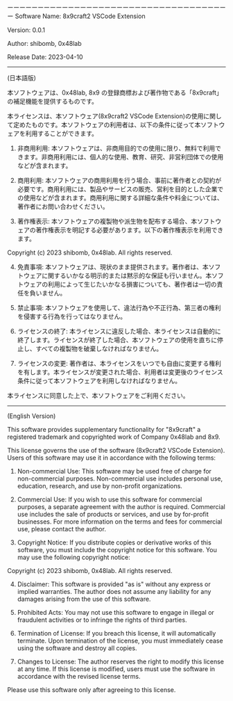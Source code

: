 ーーーーーーーーーーーーーーーーーーーーーーーーーーーーーーーーーーーーー
Software Name: 8x9craft2 VSCode Extension

Version: 0.0.1

Author: shibomb, 0x48lab

Release Date: 2023-04-10

---

(日本語版)

本ソフトウェアは、0x48lab, 8x9 の登録商標および著作物である「8x9craft」の補足機能を提供するものです。

本ライセンスは、本ソフトウェア(8x9craft2 VSCode Extension)の使用に関して定めたものです。本ソフトウェアの利用者は、以下の条件に従って本ソフトウェアを利用することができます。

1. 非商用利用:
   本ソフトウェアは、非商用目的での使用に限り、無料で利用できます。非商用利用には、個人的な使用、教育、研究、非営利団体での使用などが含まれます。

2. 商用利用:
   本ソフトウェアの商用利用を行う場合、事前に著作者との契約が必要です。商用利用には、製品やサービスの販売、営利を目的とした企業での使用などが含まれます。商用利用に関する詳細な条件や料金については、著作者にお問い合わせください。

3. 著作権表示:
   本ソフトウェアの複製物や派生物を配布する場合、本ソフトウェアの著作権表示を明記する必要があります。以下の著作権表示を利用できます。

Copyright (c) 2023 shibomb, 0x48lab. All rights reserved.

4. 免責事項:
   本ソフトウェアは、現状のまま提供されます。著作者は、本ソフトウェアに関するいかなる明示的または黙示的な保証も行いません。本ソフトウェアの利用によって生じたいかなる損害についても、著作者は一切の責任を負いません。

5. 禁止事項:
   本ソフトウェアを使用して、違法行為や不正行為、第三者の権利を侵害する行為を行ってはなりません。

6. ライセンスの終了:
   本ライセンスに違反した場合、本ライセンスは自動的に終了します。ライセンスが終了した場合、本ソフトウェアの使用を直ちに停止し、すべての複製物を破棄しなければなりません。

7. ライセンスの変更:
   著作者は、本ライセンスをいつでも自由に変更する権利を有します。本ライセンスが変更された場合、利用者は変更後のライセンス条件に従って本ソフトウェアを利用しなければなりません。

本ライセンスに同意した上で、本ソフトウェアをご利用ください。

---

(English Version)

This software provides supplementary functionality for "8x9craft" a registered trademark and copyrighted work of Company 0x48lab and 8x9.

This license governs the use of the software (8x9craft2 VSCode Extension). Users of this software may use it in accordance with the following terms:

1. Non-commercial Use:
   This software may be used free of charge for non-commercial purposes. Non-commercial use includes personal use, education, research, and use by non-profit organizations.

2. Commercial Use:
   If you wish to use this software for commercial purposes, a separate agreement with the author is required. Commercial use includes the sale of products or services, and use by for-profit businesses. For more information on the terms and fees for commercial use, please contact the author.

3. Copyright Notice:
   If you distribute copies or derivative works of this software, you must include the copyright notice for this software. You may use the following copyright notice:

Copyright (c) 2023 shibomb, 0x48lab. All rights reserved.

4. Disclaimer:
   This software is provided "as is" without any express or implied warranties. The author does not assume any liability for any damages arising from the use of this software.

5. Prohibited Acts:
   You may not use this software to engage in illegal or fraudulent activities or to infringe the rights of third parties.

6. Termination of License:
   If you breach this license, it will automatically terminate. Upon termination of the license, you must immediately cease using the software and destroy all copies.

7. Changes to License:
   The author reserves the right to modify this license at any time. If this license is modified, users must use the software in accordance with the revised license terms.

Please use this software only after agreeing to this license.
